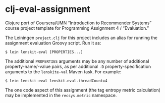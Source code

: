 # clj-eval-assignment

Clojure port of Coursera/UMN “Introduction to Recommender Systems” course
project template for Programming Assignment 4 / “Evaluation.”

The Leiningen `project.clj` for this project includes an alias for running the
assignment evaluation Groovy script.  Run it as:

    $ lein lenskit-eval [PROPERTIES...]
    
The additional `PROPERTIES` arguments may be any number of additional
property-name/-value pairs, as per additional `-D` property-specification
arguments to the `lenskite-val` Maven task.  For example:

    $ lein lenskit-eval lenskit.eval.threadCount=4
    
The one code aspect of this assignment (the tag entropy metric calculation) may
be implemented in the `recsys.metric` namespace.
